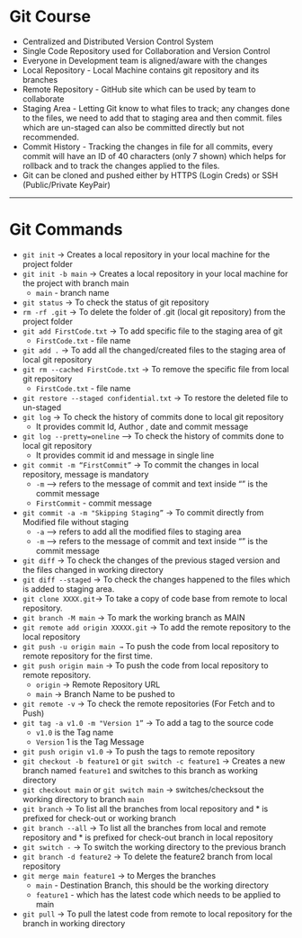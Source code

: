 # Git Course

- Centralized and Distributed Version Control System
- Single Code Repository used for Collaboration and Version Control
- Everyone in Development team is aligned/aware with the changes
- Local Repository - Local Machine contains git repository and its branches
- Remote Repository - GitHub site which can be used by team to collaborate
- Staging Area - Letting Git know to what files to track; any changes done to the files, we need to add that to staging area and then commit. files which are un-staged can also be committed directly but not recommended.
- Commit History - Tracking the changes in file for all commits, every commit will have an ID of 40 characters (only 7 shown) which helps for rollback and to track the changes applied to the files.
- Git can be cloned and pushed either by HTTPS (Login Creds) or SSH (Public/Private KeyPair)

---

# Git Commands 

- `git init` → Creates a local repository in your local machine for the project folder
- `git init -b main` → Creates a local repository in your local machine for the project with branch main
    - `main` - branch name
- `git status` → To check the status of git repository
- `rm -rf .git` → To delete the folder of .git (local git repository) from the project folder
- `git add FirstCode.txt` → To add specific file to the staging area of git
    - `FirstCode.txt` - file name
- `git add .` → To add all the changed/created files to the staging area of local git repository
- `git rm --cached FirstCode.txt` → To remove the specific file from local git repository
    - `FirstCode.txt` - file name
- `git restore --staged confidential.txt` → To restore the deleted file to un-staged
- `git log` → To check the history of commits done to local git repository
    - It provides commit Id, Author , date and commit message
- `git log --pretty=oneline` —> To check the history of commits done to local git repository
    - It provides commit id and message in single line
- `git commit -m “FirstCommit”` → To commit the changes in local repository, message is mandatory
    - `-m` —> refers to the message of commit and text inside “” is the commit message
    - `FirstCommit` - commit message
- `git commit -a -m "Skipping Staging”` → To commit directly from Modified file without staging
    - `-a` —> refers to add all the modified files to staging area
    - `-m` —> refers to the message of commit and text inside “” is the commit message
- `git diff` → To check the changes of the previous staged version and the files changed in working directory
- `git diff --staged` → To check the changes happened to the files which is added to staging area.
- `git clone XXXX.git`→ To take a copy of code base from remote to local repository.
- `git branch -M main` → To mark the working branch as MAIN
- `git remote add origin XXXXX.git` → To add the remote repository to the local repository
- `git push -u origin main →` To push the code from local repository to remote repository for the first time.
- `git push origin main` → To push the code from local repository to remote repository.
    - `origin` → Remote Repository URL
    - `main` → Branch Name to be pushed to
- `git remote -v` → To check the remote repositories (For Fetch and to Push)
- `git tag -a v1.0 -m "Version 1”` → To add a tag to the source code
    - `v1.0` is the Tag name
    - `Version` 1 is the Tag Message
- `git push origin v1.0` → To push the tags to remote repository
- `git checkout -b feature1` or `git switch -c feature1` → Creates a new branch named `feature1` and switches to this branch as working directory
- `git checkout main` or `git switch main` → switches/checksout the working directory to branch `main`
- `git branch` → To list all the branches from local repository and * is prefixed for check-out or working branch
- `git branch --all` → To list all the branches from local and remote repository and * is prefixed for check-out branch in local repository
- `git switch -` → To switch the working directory to the previous branch
- `git branch -d feature2` → To delete the feature2 branch from local repository
- `git merge main feature1` → to Merges the branches
    - `main` - Destination Branch, this should be the working directory
    - `feature1` - which has the latest code which needs to be applied to main
- `git pull` → To pull the latest code from remote to local repository for the branch in working directory
